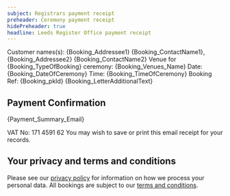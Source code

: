 ```yaml
---
subject: Registrars payment receipt
preheader: Ceremony payment receipt 
hidePreheader: true
headline: Leeds Register Office payment receipt
---
```


Customer names(s): {Booking_Addressee1} {Booking_ContactName1}, {Booking_Addressee2} {Booking_ContactName2}
Venue for {Booking_TypeOfBooking} ceremony: {Booking_Venues_Name}
Date: {Booking_DateOfCeremony}
Time: {Booking_TimeOfCeremony}
Booking Ref: {Booking_pkId}
{Booking_LetterAdditionalText}


## Payment Confirmation
{Payment_Summary_Email}

VAT No: 171 4591 62
You may wish to save or print this email receipt for your records.


## Your privacy and terms and conditions
Please see our [privacy policy](https://www.leeds.gov.uk/registrarsprivacy) for information on how we process your personal data. All bookings are subject to our [terms and conditions](https://www.leeds.gov.uk/CeremoniesTerms).
